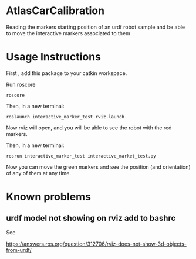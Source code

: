 # AtlasCarCalibration
Reading the markers starting position of an urdf robot sample and be able to move the interactive markers associated to them

# Usage Instructions
First , add this package to your catkin workspace.

Run roscore 
```
roscore
```

Then, in a new terminal:
```
roslaunch interactive_marker_test rviz.launch
```

Now rviz will open, and you will be able to see the robot with the red markers.

Then, in a new terminal:
```
rosrun interactive_marker_test interactive_market_test.py 
```

Now you can move the green markers and see the position (and orientation) of any of them at any time.

# Known problems

## urdf model not showing on rviz add to bashrc

See 

https://answers.ros.org/question/312706/rviz-does-not-show-3d-objects-from-urdf/
